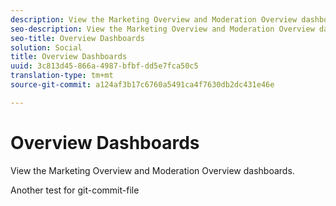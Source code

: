 ```yaml
---
description: View the Marketing Overview and Moderation Overview dashboards.
seo-description: View the Marketing Overview and Moderation Overview dashboards.
seo-title: Overview Dashboards
solution: Social
title: Overview Dashboards
uuid: 3c813d45-866a-4987-bfbf-dd5e7fca50c5
translation-type: tm+mt
source-git-commit: a124af3b17c6760a5491ca4f7630db2dc431e46e

---
```



# Overview Dashboards

View the Marketing Overview and Moderation Overview dashboards.

Another test for git-commit-file
